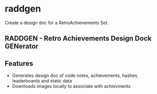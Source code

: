 # raddgen

Create a design doc for a RetroAchievements Set.

## RADDGEN - Retro Achievements Design Dock GENerator

## Features

- Generates design doc of code notes, achievements, hashes, leaderboards and static data
- Downloads images locally to associate with achievments